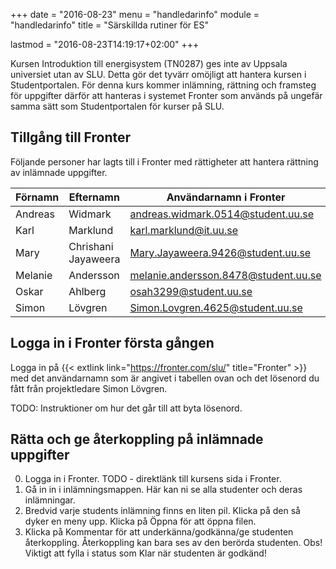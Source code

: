 +++
date = "2016-08-23"
menu = "handledarinfo"
module = "handledarinfo"
title = "Särskillda rutiner för ES"

lastmod = "2016-08-23T14:19:17+02:00"
+++


Kursen Introduktion till energisystem (TN0287) ges inte av Uppsala universiet
utan av SLU. Detta gör det tyvärr omöjligt att hantera kursen i Studentportalen.
För denna kurs kommer inlämning, rättning och framsteg för uppgifter därför att
hanteras i systemet Fronter som används på ungefär samma sätt som
Studentportalen för kurser på SLU.


## Tillgång till Fronter

Följande personer har lagts till i Fronter med rättigheter att hantera rättning av inlämnade uppgifter. 

| Förnamn | Efternamn           | Användarnamn i Fronter               |
|---------|---------------------|--------------------------------------|
| Andreas | Widmark             | andreas.widmark.0514@student.uu.se   |
| Karl    | Marklund            | karl.marklund@it.uu.se               |
| Mary    | Chrishani Jayaweera	| Mary.Jayaweera.9426@student.uu.se    |
| Melanie | Andersson           | melanie.andersson.8478@student.uu.se |
| Oskar   | Ahlberg             | osah3299@student.uu.se               |
| Simon   | Lövgren             | Simon.Lovgren.4625@student.uu.se     |

## Logga in i Fronter första gången

Logga in på {{< extlink link="https://fronter.com/slu/" title="Fronter" >}} med
det användarnamn som är angivet i tabellen ovan och det lösenord du fått från
projektledare Simon Lövgren.

TODO: Instruktioner om hur det går till att byta lösenord. 

## Rätta och ge återkoppling på inlämnade uppgifter

0. Logga in i Fronter. TODO - direktlänk till kursens sida i Fronter.
1. Gå in in i inlämningsmappen. Här kan ni se alla studenter och deras inlämningar.
2. Bredvid varje students inlämning finns en liten pil. Klicka på den så dyker
   en meny upp. Klicka på Öppna för att öppna filen.
3. Klicka på Kommentar för att underkänna/godkänna/ge studenten återkoppling.
   Återkoppling kan bara ses av den berörda studenten. Obs! Viktigt att fylla i
   status som Klar när studenten är godkänd!

    
